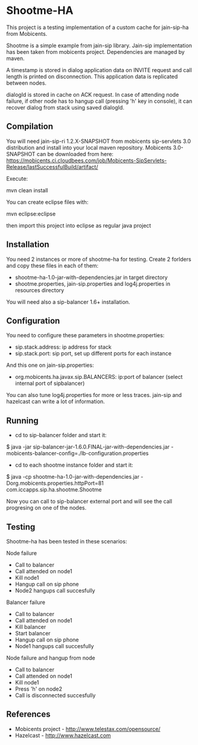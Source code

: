 Shootme-HA
==========
This project is a testing implementation of a custom cache for jain-sip-ha from Mobicents. 

Shootme is a simple example from jain-sip library. Jain-sip implementation has been taken from mobicents project. Dependencies are managed by maven.

A timestamp is stored in dialog application data on INVITE request and call length is printed on disconnection. This application data is replicated between nodes.

dialogId is stored in cache on ACK request. In case of attending node failure, if other node has to hangup call (pressing 'h' key in console), it can recover dialog from stack using saved dialogId.


Compilation
-----------
You will need jain-sip-ri 1.2.X-SNAPSHOT from mobicents sip-servlets 3.0 distribution and install into your local maven repository.
Mobicents 3.0-SNAPSHOT can be downloaded from here: https://mobicents.ci.cloudbees.com/job/Mobicents-SipServlets-Release/lastSuccessfulBuild/artifact/

Execute: 

mvn clean install

You can create eclipse files with:

mvn eclipse:eclipse

then import this project into eclipse as regular java project


Installation
------------
You need 2 instances or more of shootme-ha for testing. Create 2 forlders and copy these files in each of them:
* shootme-ha-1.0-jar-with-dependencies.jar in target directory
* shootme.properties, jain-sip.properties and log4j.properties in resources directory

You will need also a sip-balancer 1.6+ installation.

Configuration
-------------
You need to configure these parameters in shootme.properties:
* sip.stack.address: ip address for stack
* sip.stack.port: sip port, set up different ports for each instance

And this one on jain-sip.properties:
* org.mobicents.ha.javax.sip.BALANCERS: ip:port of balancer (select internal port of sipbalancer)


You can also tune log4j.properties for more or less traces. jain-sip and hazelcast can write a lot of information.

Running
-------
* cd to sip-balancer folder and start it:

$ java -jar sip-balancer-jar-1.6.0.FINAL-jar-with-dependencies.jar -mobicents-balancer-config=./lb-configuration.properties

* cd to each shootme instance folder and start it:

$ java -cp shootme-ha-1.0-jar-with-dependencies.jar -Dorg.mobicents.properties.httpPort=81 com.iccapps.sip.ha.shootme.Shootme

Now you can call to sip-balancer external port and will see the call progresing on one of the nodes.

Testing
-------
Shootme-ha has been tested in these scenarios:

Node failure
* Call to balancer
* Call attended on node1
* Kill node1
* Hangup call on sip phone
* Node2 hangups call succesfully

Balancer failure
* Call to balancer
* Call attended on node1
* Kill balancer
* Start balancer
* Hangup call on sip phone
* Node1 hangups call succesfully

Node failure and hangup from node
* Call to balancer
* Call attended on node1
* Kill node1
* Press 'h' on node2
* Call is disconnected succesfully


References
----------
* Mobicents project - http://www.telestax.com/opensource/
* Hazelcast - http://www.hazelcast.com
